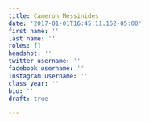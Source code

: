 ```yaml
---
title: Cameron Messinides
date: '2017-01-01T16:45:11.152-05:00'
first name: ''
last name: ''
roles: []
headshot: ''
twitter username: ''
facebook username: ''
instagram username: ''
class year: ''
bio: ''
draft: true

---
```

